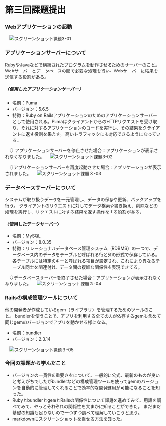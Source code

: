 # 第三回課題提出
### Webアプリケーションの起動
　![スクリーンショット課題3-01](main/課題３-01.png)
### アプリケーションサーバーについて ###
RubyやJavaなどで構築されたプログラムを動作させるためのサーバーのこと。  
Webサーバーとデータベースの間で必要な処理を行い、Webサーバーに結果を送信する役割がある。
##### 〈使用したアプリケーションサーバー〉
* 名前：Puma
* バージョン：5.6.5
* 特徴：Ruby on Railsアプリケーションのためのアプリケーションサーバーとして使用される。PumaはクライアントからのHTTPリクエストを受け取り、それに対するアプリケーションのコードを実行し、その結果をクライアントに返す役割を果たす。
高いトラフィックにも対応できるようになっている。

　⇩ アプリケーションサーバーを停止させた場合：アプリケーションが表示されなくなりました。
　![スクリーンショット課題3-02](main/課題３-02.png)

　⇩アプリケーションサーバーを再度起動させた場合：アプリケーションが表示されました。
　![スクリーンショット課題３-03](main/課題３-03.png)
### データベースサーバーについて
システムが取り扱うデータを一元管理し、データの保存や更新、バックアップを行う。
クライアントのリクエストに対してデータ検索や書き換え、削除などの処理を実行し、リクエストに対する結果を返す操作をする役割がある。
#### 〈使用したデータサーバー〉
* 名前：MySQL
* バージョン：8.0.35
* 特徴：リレーショナルデータベース管理システム（RDBMS）の一つで、データベース内のデータをテーブルと呼ばれる行と列の形式で保存している。各テーブルには特定のキーと呼ばれる項目が設定され、これにより異なるテーブル同士を関連付け、データ間の複雑な関係性を表現できてる。

　⇩データベースサーバーを終了させた場合：アプリケーションが表示されなくなりました。
　![スクリーンショット課題３-04](main/課題３-04.png)
### Railsの構成管理ツールについて
他の開発者が作成しているgem（ライブラリ）を管理するためのツールのこと。
bundlerを使うことで、アプリを利用する全ての人が依存するgemも含めて同じgemのバージョンでアプリを動かせる様になる。
* 名前：bundler
* バージョン：2.3.14

　![スクリーンショット課題３-05](main/課題３-05.png)

### 今回の課題から学んだこと
* バージョンの一貫性の重要さをについて、一般的に公式、最新のものが良いと考えがちでしたがbundlerなどの構成管理ツールを使ってgemのバージョンを自動的に管理してくれることで効率的な開発運用が可能になることを知った。
* RubyとbundlerとgemとRailsの関係性について課題を進めてみて、用語を調べてみて、やっとそれぞれの関係性を大まかに知ることができた。
まだまだ基礎の知識も足りないので一つずつ調べて理解していこうと思う。
* markdownにスクリーンショットを乗せる方法を知った。
